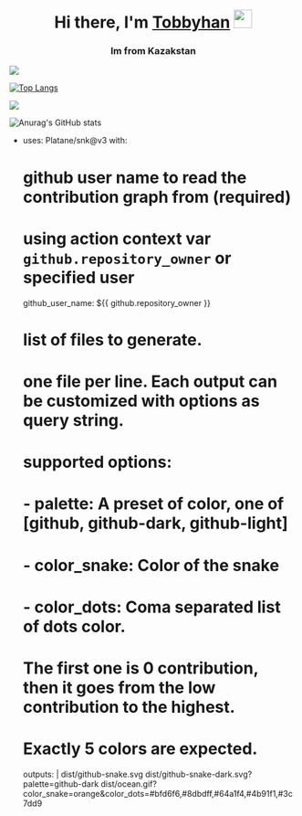 <h1 align="center">Hi there, I'm <a href="https://github.com/t0bby45" target="_blank">Tobbyhan</a> 
<img src="https://github.com/blackcater/blackcater/raw/main/images/Hi.gif" height="32"/></h1>
<h3 align="center">Im from Kazakstan</h3>


 ![](https://komarev.com/ghpvc/?username=t0bby45)



 [![Top Langs](https://github-readme-stats.vercel.app/api/top-langs/?username=t0bby45)](https://github.com/anuraghazra/github-readme-stats)

![](https://github-profile-summary-cards.vercel.app/api/cards/profile-details?username=t0bby45&theme=solarized_dark)



![Anurag's GitHub stats](https://github-readme-stats.vercel.app/api?username=t0bby45&show_icons=true)


- uses: Platane/snk@v3
  with:
    # github user name to read the contribution graph from (**required**)
    # using action context var `github.repository_owner` or specified user
    github_user_name: ${{ github.repository_owner }}

    # list of files to generate.
    # one file per line. Each output can be customized with options as query string.
    #
    #  supported options:
    #  - palette:     A preset of color, one of [github, github-dark, github-light]
    #  - color_snake: Color of the snake
    #  - color_dots:  Coma separated list of dots color.
    #                 The first one is 0 contribution, then it goes from the low contribution to the highest.
    #                 Exactly 5 colors are expected.
    outputs: |
      dist/github-snake.svg
      dist/github-snake-dark.svg?palette=github-dark
      dist/ocean.gif?color_snake=orange&color_dots=#bfd6f6,#8dbdff,#64a1f4,#4b91f1,#3c7dd9
<!---
t0bby45/t0bby45 is a ✨ special ✨ repository because its `README.md` (this file) appears on your GitHub profile.
You can click the Preview link to take a look at your changes.
--->
